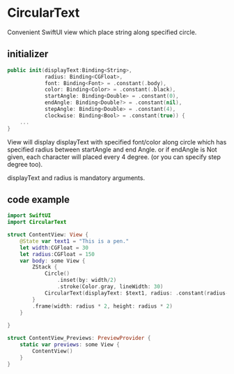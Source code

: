 # CircularText

Convenient SwiftUI view which place string along specified circle.

## initializer
```swift
public init(displayText:Binding<String>,
            radius: Binding<CGFloat>,
            font: Binding<Font> = .constant(.body),
            color: Binding<Color> = .constant(.black),
            startAngle: Binding<Double> = .constant(0),
            endAngle: Binding<Double?> = .constant(nil),
            stepAngle: Binding<Double> = .constant(4),
            clockwise: Binding<Bool> = .constant(true)) {
    ...
}
```
View will display displayText with specified font/color along circle which has specified radius between startAngle and end Angle.
or if endAngle is Not given, each character will placed every 4 degree. (or you can specify step degree too).

displayText and radius is mandatory arguments.

## code example

```swift
import SwiftUI
import CircularText

struct ContentView: View {
    @State var text1 = "This is a pen."
    let width:CGFloat = 30
    let radius:CGFloat = 150
    var body: some View {
        ZStack {
            Circle()
                .inset(by: width/2)
                .stroke(Color.gray, lineWidth: 30)
            CircularText(displayText: $text1, radius: .constant(radius-15), color: .constant(.red))
        }
        .frame(width: radius * 2, height: radius * 2)
    }
    
}

struct ContentView_Previews: PreviewProvider {
    static var previews: some View {
        ContentView()
    }
}
```
